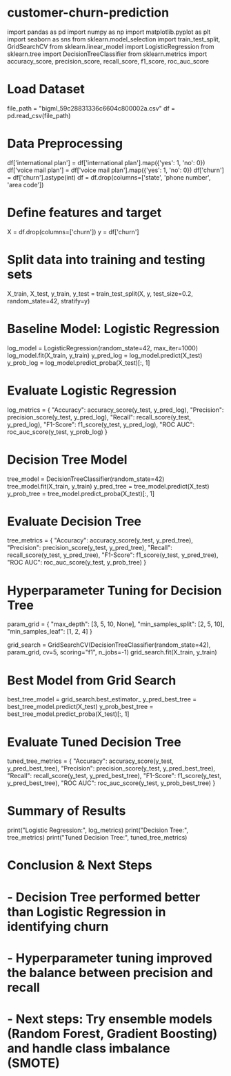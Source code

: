 # customer-churn-prediction
import pandas as pd
import numpy as np
import matplotlib.pyplot as plt
import seaborn as sns
from sklearn.model_selection import train_test_split, GridSearchCV
from sklearn.linear_model import LogisticRegression
from sklearn.tree import DecisionTreeClassifier
from sklearn.metrics import accuracy_score, precision_score, recall_score, f1_score, roc_auc_score

# Load Dataset
file_path = "bigml_59c28831336c6604c800002a.csv"
df = pd.read_csv(file_path)

# Data Preprocessing
df['international plan'] = df['international plan'].map({'yes': 1, 'no': 0})
df['voice mail plan'] = df['voice mail plan'].map({'yes': 1, 'no': 0})
df['churn'] = df['churn'].astype(int)
df = df.drop(columns=['state', 'phone number', 'area code'])

# Define features and target
X = df.drop(columns=['churn'])
y = df['churn']

# Split data into training and testing sets
X_train, X_test, y_train, y_test = train_test_split(X, y, test_size=0.2, random_state=42, stratify=y)

# Baseline Model: Logistic Regression
log_model = LogisticRegression(random_state=42, max_iter=1000)
log_model.fit(X_train, y_train)
y_pred_log = log_model.predict(X_test)
y_prob_log = log_model.predict_proba(X_test)[:, 1]

# Evaluate Logistic Regression
log_metrics = {
    "Accuracy": accuracy_score(y_test, y_pred_log),
    "Precision": precision_score(y_test, y_pred_log),
    "Recall": recall_score(y_test, y_pred_log),
    "F1-Score": f1_score(y_test, y_pred_log),
    "ROC AUC": roc_auc_score(y_test, y_prob_log)
}

# Decision Tree Model
tree_model = DecisionTreeClassifier(random_state=42)
tree_model.fit(X_train, y_train)
y_pred_tree = tree_model.predict(X_test)
y_prob_tree = tree_model.predict_proba(X_test)[:, 1]

# Evaluate Decision Tree
tree_metrics = {
    "Accuracy": accuracy_score(y_test, y_pred_tree),
    "Precision": precision_score(y_test, y_pred_tree),
    "Recall": recall_score(y_test, y_pred_tree),
    "F1-Score": f1_score(y_test, y_pred_tree),
    "ROC AUC": roc_auc_score(y_test, y_prob_tree)
}

# Hyperparameter Tuning for Decision Tree
param_grid = {
    "max_depth": [3, 5, 10, None],
    "min_samples_split": [2, 5, 10],
    "min_samples_leaf": [1, 2, 4]
}

grid_search = GridSearchCV(DecisionTreeClassifier(random_state=42), param_grid, cv=5, scoring="f1", n_jobs=-1)
grid_search.fit(X_train, y_train)

# Best Model from Grid Search
best_tree_model = grid_search.best_estimator_
y_pred_best_tree = best_tree_model.predict(X_test)
y_prob_best_tree = best_tree_model.predict_proba(X_test)[:, 1]

# Evaluate Tuned Decision Tree
tuned_tree_metrics = {
    "Accuracy": accuracy_score(y_test, y_pred_best_tree),
    "Precision": precision_score(y_test, y_pred_best_tree),
    "Recall": recall_score(y_test, y_pred_best_tree),
    "F1-Score": f1_score(y_test, y_pred_best_tree),
    "ROC AUC": roc_auc_score(y_test, y_prob_best_tree)
}

# Summary of Results
print("Logistic Regression:", log_metrics)
print("Decision Tree:", tree_metrics)
print("Tuned Decision Tree:", tuned_tree_metrics)

# Conclusion & Next Steps
# - Decision Tree performed better than Logistic Regression in identifying churn
# - Hyperparameter tuning improved the balance between precision and recall
# - Next steps: Try ensemble models (Random Forest, Gradient Boosting) and handle class imbalance (SMOTE)
